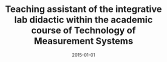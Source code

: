 ---
title: "Teaching assistant of the integrative lab didactic within the academic course of Technology of Measurement Systems"
collection: teaching
type: "Master degree in Physical Education and Sport. Academic years 2015-16 and 2017-18."
permalink: /teaching/2015-spring-teaching-2
venue: "University of Verona"
date: 2015-01-01
location: "Verona, Italy"
---